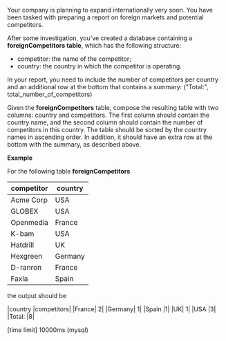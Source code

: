 Your company is planning to expand internationally very soon. You have been tasked with preparing a report on foreign markets and potential competitors.

After some investigation, you've created a database containing a __foreignCompetitors table__, which has the following structure:

* competitor: the name of the competitor;
* country: the country in which the competitor is operating.

In your report, you need to include the number of competitors per country and an additional row at the bottom that contains a summary: ("Total:", total_number_of_competitors)

Given the __foreignCompetitors__ table, compose the resulting table with two columns: country and competitors. The first column should contain the country name, and the second column should contain the number of competitors in this country. The table should be sorted by the country names in ascending order. In addition, it should have an extra row at the bottom with the summary, as described above.

__Example__

For the following table __foreignCompetitors__

|competitor	|country|
|---|---|
|Acme Corp|	USA|
|GLOBEX|	USA|
|Openmedia	|France|
|K-bam	|USA|
|Hatdrill|	UK|
|Hexgreen	|Germany|
|D-ranron	|France|
|Faxla	|Spain|

the output should be

|country	|competitors|
|France|	2|
|Germany|	1|
|Spain	|1|
|UK|	1|
|USA	|3|
|Total:	|8|

[time limit] 10000ms (mysql)
